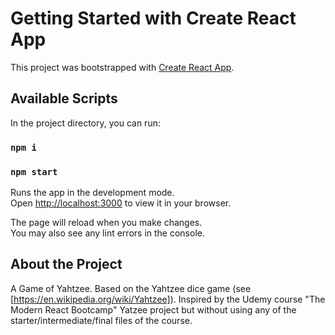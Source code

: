 # Getting Started with Create React App

This project was bootstrapped with [Create React App](https://github.com/facebook/create-react-app).

## Available Scripts

In the project directory, you can run:
### `npm i`
### `npm start`

Runs the app in the development mode.\
Open [http://localhost:3000](http://localhost:3000) to view it in your browser.

The page will reload when you make changes.\
You may also see any lint errors in the console.

## About the Project

A Game of Yahtzee. Based on the Yahtzee dice game (see [https://en.wikipedia.org/wiki/Yahtzee]). Inspired by the Udemy course "The Modern React Bootcamp" Yatzee project but without using any of the starter/intermediate/final files of the course. 
